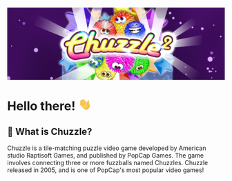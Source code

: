 ![Header](https://github.com/chuzzIe/.github/raw/main/profile/chuzzleheader.png "Header")
# Hello there! <img src="https://github.com/waImart/waImart/blob/main/assets/wave.gif?raw=true" width="30px">

## 🤔 What is Chuzzle?
Chuzzle is a tile-matching puzzle video game developed by American studio Raptisoft Games, and published by PopCap Games. The game involves connecting three or more fuzzballs named Chuzzles. Chuzzle released in 2005, and is one of PopCap's most popular video games!
